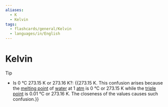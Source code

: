 ```yaml
---
aliases:
  - K
  - Kelvin
tags:
  - flashcards/general/Kelvin
  - languages/in/English
---
```


# Kelvin

> [!tip]
>
> - Is 0 °C 273.15 K or 273.16 K?: {{273.15 K. This confusion arises because the [melting point](melting%20point.md) of [water](water.md) at 1 [atm](atmosphere%20(unit).md) is 0 °C or 273.15 K while the [triple point](triple%20point.md) is 0.01 °C or 273.16 K. The closeness of the values causes such confusion.}} <!--SR:!2023-12-27,14,290-->
